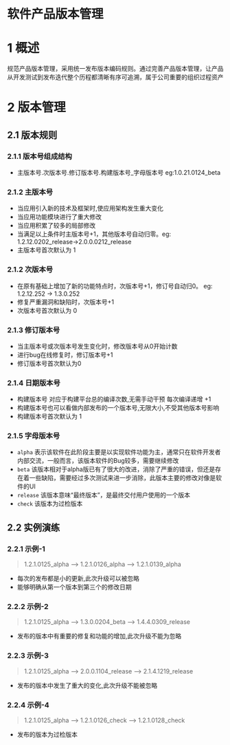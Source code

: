 软件产品版本管理
===============
# 1 概述
规范产品版本管理，采用统一发布版本编码规则。通过完善产品版本管理，让产品从开发测试到发布迭代整个历程都清晰有序可追溯，属于公司重要的组织过程资产
# 2 版本管理
## 2.1 版本规则
### 2.1.1 版本号组成结构
+ 主版本号.次版本号.修订版本号.构建版本号_字母版本号 eg:1.0.21.0124_beta
### 2.1.2 主版本号
+ 当应用引入新的技术及框架时,使应用架构发生重大变化
+ 当应用功能模块进行了重大修改
+ 当应用积累了较多的局部修改
+ 当满足以上条件时主版本号+1，其他版本号自动归零。eg: 1.2.12.0202_release->2.0.0.0212_release
+ 主版本号首次默认为 1
### 2.1.2 次版本号
+ 在原有基础上增加了新的功能特点时，次版本号+1，修订号自动归0。 eg: 1.2.12.252 -> 1.3.0.252
+ 修复严重漏洞和缺陷时，次版本号+1
+ 次版本号首次默认为 0
### 2.1.3 修订版本号
+ 当主版本号或次版本号发生变化时，修改版本号从0开始计数
+ 进行bug在线修复时，修订版本号+1
+ 修订版本号首次默认为0
### 2.1.4 日期版本号
+ 构建版本号 对应于构建平台总的编译次数,无需手动干预 每次编译递增 +1
+ 构建版本号也可以看做内部发布的一个版本号,无限大小,不受其他版本号影响
+ 构建版本号首次默认为 1
### 2.1.5 字母版本号
+ `alpha` 表示该软件在此阶段主要是以实现软件功能为主，通常只在软件开发者内部交流，一般而言，该版本软件的Bug较多，需要继续修改
+ `beta` 该版本相对于alpha版已有了很大的改进，消除了严重的错误，但还是存在着一些缺陷，需要经过多次测试来进一步消除，此版本主要的修改对像是软件的UI
+ `release` 该版本意味“最终版本”，是最终交付用户使用的一个版本
+ `check` 该版本为过检版本
## 2.2 实例演练
### 2.2.1 示例-1
> 1.2.1.0125_alpha --> 1.2.1.0126_alpha --> 1.2.1.0139_alpha
+ 每次的发布都是小的更新,此次升级可以被忽略 
+ 能够明确从第一个版本到第三个的修改日期 
### 2.2.2 示例-2
> 1.2.1.0125_alpha --> 1.3.0.0204_beta --> 1.4.4.0309_release
+ 发布的版本中有重要的修复和功能的增加,此次升级不能为忽略
### 2.2.3 示例-3
> 1.2.1.0125_alpha --> 2.0.0.1104_release --> 2.1.4.1219_release
+ 发布的版本中发生了重大的变化,此次升级不能被忽略
### 2.2.4 示例-4
> 1.2.1.0125_alpha --> 1.2.1.0126_check --> 1.2.1.0128_check
+ 发布的版本为过检版本
